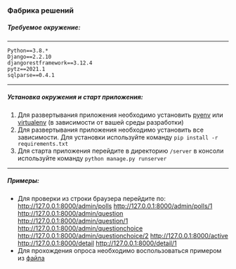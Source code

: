 ### Фабрика решений

##### Требуемое окружение:
---
    Python==3.8.*
    Django==2.2.10
    djangorestframework==3.12.4
    pytz==2021.1
    sqlparse==0.4.1
---
##### Установка окружения и старт приложения:
  1. Для развертывания приложения необходимо установить [pyenv](https://github.com/pyenv/pyenv) или [virtualenv](https://github.com/pyenv/pyenv)
  (в зависимости от вашей среды разработки)
  1. Для развертывания приложения необходимо установить все зависимости. Для установки используйте команду `pip install -r requirements.txt`
  1. Для старта приложения перейдите в директорию `/server` в консоли используйте команду `python manage.py runserver`
---
##### Примеры:
  * Для проверки из строки браузера перейдите по:
      http://127.0.0.1:8000/admin/polls
      http://127.0.0.1:8000/admin/polls/1
      http://127.0.0.1:8000/admin/question
      http://127.0.0.1:8000/admin/question/1
      http://127.0.0.1:8000/admin/questionchoice
      http://127.0.0.1:8000/admin/questionchoice/2
      http://127.0.0.1:8000/active
      http://127.0.0.1:8000/detail
      http://127.0.0.1:8000/detail/1
  * Для прохождения опроса необходимо воспользоваться примером из [файла](https://github.com/GoldGromofon91/Projects/blob/master/%D0%A4%D0%B0%D0%B1%D1%80%D0%B8%D0%BA%D0%B0%20%D1%80%D0%B5%D1%88%D0%B5%D0%BD%D0%B8%D0%B9/example.txt)
